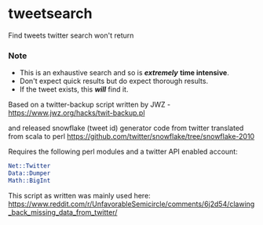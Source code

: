 # tweetsearch
Find tweets twitter search won't return 

### Note
- This is an exhaustive search and so is ***extremely*** **time intensive**. 
- Don't expect quick results but do expect thorough results. 
- If the tweet exists, this ***will*** find it.

Based on a twitter-backup script written by JWZ - https://www.jwz.org/hacks/twit-backup.pl

and released snowflake (tweet id) generator code from twitter translated from scala to perl
https://github.com/twitter/snowflake/tree/snowflake-2010

Requires the following perl modules and a twitter API enabled account:
```perl
Net::Twitter
Data::Dumper
Math::BigInt
```

This script as written was mainly used here:
https://www.reddit.com/r/UnfavorableSemicircle/comments/6j2d54/clawing_back_missing_data_from_twitter/

